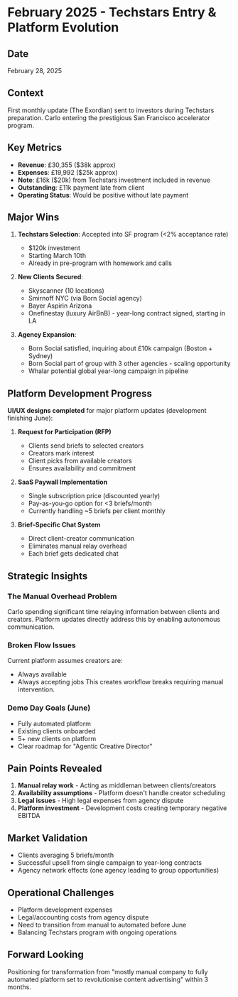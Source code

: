 # February 2025 - Techstars Entry & Platform Evolution

## Date
February 28, 2025

## Context
First monthly update (The Exordian) sent to investors during Techstars preparation. Carlo entering the prestigious San Francisco accelerator program.

## Key Metrics
- **Revenue**: £30,355 ($38k approx) 
- **Expenses**: £19,992 ($25k approx)
- **Note**: £16k ($20k) from Techstars investment included in revenue
- **Outstanding**: £11k payment late from client
- **Operating Status**: Would be positive without late payment

## Major Wins
1. **Techstars Selection**: Accepted into SF program (<2% acceptance rate)
   - $120k investment
   - Starting March 10th
   - Already in pre-program with homework and calls

2. **New Clients Secured**:
   - Skyscanner (10 locations)
   - Smirnoff NYC (via Born Social agency)
   - Bayer Aspirin Arizona
   - Onefinestay (luxury AirBnB) - year-long contract signed, starting in LA

3. **Agency Expansion**:
   - Born Social satisfied, inquiring about £10k campaign (Boston + Sydney)
   - Born Social part of group with 3 other agencies - scaling opportunity
   - Whalar potential global year-long campaign in pipeline

## Platform Development Progress
**UI/UX designs completed** for major platform updates (development finishing June):

1. **Request for Participation (RFP)**
   - Clients send briefs to selected creators
   - Creators mark interest
   - Client picks from available creators
   - Ensures availability and commitment

2. **SaaS Paywall Implementation**
   - Single subscription price (discounted yearly)
   - Pay-as-you-go option for <3 briefs/month
   - Currently handling ~5 briefs per client monthly

3. **Brief-Specific Chat System**
   - Direct client-creator communication
   - Eliminates manual relay overhead
   - Each brief gets dedicated chat

## Strategic Insights

### The Manual Overhead Problem
Carlo spending significant time relaying information between clients and creators. Platform updates directly address this by enabling autonomous communication.

### Broken Flow Issues
Current platform assumes creators are:
- Always available
- Always accepting jobs
This creates workflow breaks requiring manual intervention.

### Demo Day Goals (June)
- Fully automated platform
- Existing clients onboarded
- 5+ new clients on platform
- Clear roadmap for "Agentic Creative Director"

## Pain Points Revealed
1. **Manual relay work** - Acting as middleman between clients/creators
2. **Availability assumptions** - Platform doesn't handle creator scheduling
3. **Legal issues** - High legal expenses from agency dispute
4. **Platform investment** - Development costs creating temporary negative EBITDA

## Market Validation
- Clients averaging 5 briefs/month
- Successful upsell from single campaign to year-long contracts
- Agency network effects (one agency leading to group opportunities)

## Operational Challenges
- Platform development expenses
- Legal/accounting costs from agency dispute
- Need to transition from manual to automated before June
- Balancing Techstars program with ongoing operations

## Forward Looking
Positioning for transformation from "mostly manual company to fully automated platform set to revolutionise content advertising" within 3 months.